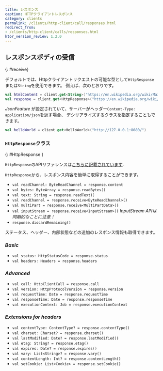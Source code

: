 ```yaml
---
title: レスポンス
caption: HTTPクライアントレスポンス
category: clients
permalink: /clients/http-client/call/responses.html
redirect_from:
- /clients/http-client/calls/responses.html
ktor_version_review: 1.2.0
---
```


## レスポンスボディの受信

{: #receive}

デフォルトでは、Httpクライアントリクエストの可能な型として`HttpResponse`または`String`を使用できます。
例えば、次のとおりです。

```kotlin
val htmlContent = client.get<String>("https://en.wikipedia.org/wiki/Main_Page")
val response = client.get<HttpResponse>("https://en.wikipedia.org/wiki/Main_Page")
```

*JsonFeature* が設定されていて、サーバーがヘッダー`Content-Type: application/json`を返す場合、
デシリアライズするクラスを指定することもできます。

```kotlin
val helloWorld = client.get<HelloWorld>("http://127.0.0.1:8080/")
```

### `HttpResponse`クラス

{: #HttpResponse }

`HttpResponse`のAPIリファレンスは[こちらに記載されています](https://api.ktor.io/{{site.ktor_version}}/io.ktor.client.response/-http-response/).

`HttpResponse`から、レスポンス内容を簡単に取得することができます。

* `val readChannel: ByteReadChannel = response.content`
* `val bytes: ByteArray = response.readBytes()`
* `val text: String = response.readText()`
* `val readChannel = response.receive<ByteReadChannel>()`
* `val multiPart = response.receive<MultiPartData>()`
* `val inputStream = response.receive<InputStream>()` *InputStream APIは同期的なことに注意！*
* `response.discardRemaining()`

ステータス、ヘッダー、内部状態などの追加のレスポンス情報も取得できます。

### *Basic*

* `val status: HttpStatusCode = response.status`
* `val headers: Headers = response.headers`

### *Advanced*

* `val call: HttpClientCall = response.call`
* `val version: HttpProtocolVersion = response.version`
* `val requestTime: Date = response.requestTime`
* `val responseTime: Date = response.responseTime`
* `val executionContext: Job = response.executionContext`

### *Extensions for headers*

* `val contentType: ContentType? = response.contentType()`
* `val charset: Charset? = response.charset()`
* `val lastModified: Date? = response.lastModified()`
* `val etag: String? = response.etag()`
* `val expires: Date? = response.expires()`
* `val vary: List<String>? = response.vary()`
* `val contentLength: Int? = response.contentLength()`
* `val setCookie: List<Cookie> = response.setCookie()`
